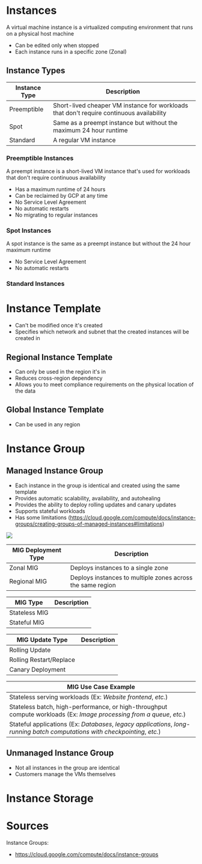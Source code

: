 # Instances

A virtual machine instance is a virtualized computing environment that runs on a physical host machine

* Can be edited only when stopped
* Each instance runs in a specific zone (Zonal)

## Instance Types

| Instance Type | Description |
| --- | --- |
| Preemptible | Short-lived cheaper VM instance for workloads that don't require continuous availability | 
| Spot | Same as a preempt instance but without the maximum 24 hour runtime |
| Standard | A regular VM instance |

### Preemptible Instances

A preempt instance is a short-lived VM instance that's used for workloads that don't require continuous availability

* Has a maximum runtime of 24 hours
* Can be reclaimed by GCP at any time
* No Service Level Agreement
* No automatic restarts
* No migrating to regular instances

### Spot Instances

A spot instance is the same as a preempt instance but without the 24 hour maximum runtime

* No Service Level Agreement
* No automatic restarts

### Standard Instances

# Instance Template

* Can't be modified once it's created
* Specifies which network and subnet that the created instances will be created in

## Regional Instance Template

* Can only be used in the region it's in
* Reduces cross-region dependency
* Allows you to meet compliance requirements on the physical location of the data

## Global Instance Template

* Can be used in any region

# Instance Group

## Managed Instance Group

* Each instance in the group is identical and created using the same template
* Provides automatic scalability, availability, and autohealing
* Provides the ability to deploy rolling updates and canary updates
* Supports stateful workloads
* Has some limitations (https://cloud.google.com/compute/docs/instance-groups/creating-groups-of-managed-instances#limitations)

![](https://github.com/JonmarCorpuz/SecondBrain/blob/main/Assets/Screenshot%202024-09-29%20122816.png)

| MIG Deployment Type | Description |
| --- | --- |
| Zonal MIG | Deploys instances to a single zone |
| Regional MIG | Deploys instances to multiple zones across the same region |

| MIG Type | Description |
| --- | --- |
| Stateless MIG | |
| Stateful MIG | |

| MIG Update Type | Description |
| --- | --- |
| Rolling Update | |
| Rolling Restart/Replace | |
| Canary Deployment | |

| MIG Use Case Example |
| --- |
| Stateless serving workloads (Ex: *Website frontend*, *etc.*) |
| Stateless batch, high-performance, or high-throughput compute workloads (Ex: *Image processing from a queue*, *etc.*) |
| Stateful applications (Ex: *Databases*, *legacy applications*, *long-running batch computations with checkpointing*, *etc.*) |

## Unmanaged Instance Group

* Not all instances in the group are identical
* Customers manage the VMs themselves

# Instance Storage



# Sources

Instance Groups:
* https://cloud.google.com/compute/docs/instance-groups
